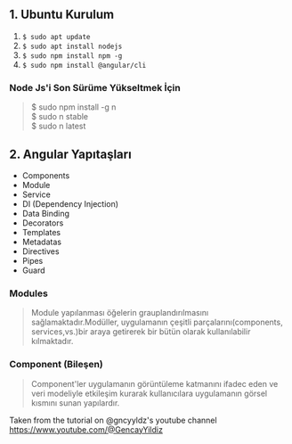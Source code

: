 ## 1. Ubuntu Kurulum
1. ``` $ sudo apt update ```
2. ``` $ sudo apt install nodejs ```
3. ``` $ sudo npm install npm -g ```
4. ``` $ sudo npm install @angular/cli ```

 ###  Node Js'i Son Sürüme Yükseltmek İçin <br>
 > $ sudo npm install -g n <br>
 > $ sudo n stable <br>
 > $ sudo n latest  <br> 

## 2. Angular Yapıtaşları

* Components
* Module
* Service
* DI (Dependency Injection)
* Data Binding
* Decorators
* Templates
* Metadatas
* Directives
* Pipes
* Guard

### Modules
> Module yapılanması öğelerin grauplandırılmasını sağlamaktadır.Modüller, uygulamanın çeşitli parçalarını(components, services,vs.)bir araya getirerek bir bütün olarak kullanılabilir kılmaktadır.


### Component (Bileşen)
> Component'ler uygulamanın görüntüleme katmanını ifadec eden ve veri modeliyle etkileşim kurarak kullanıcılara uygulamanın görsel kısmını sunan yapılardır.
























Taken from the tutorial on @gncyyldz's youtube channel https://www.youtube.com/@GencayYildiz
